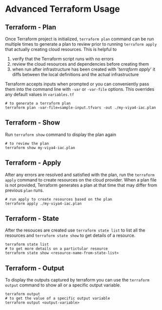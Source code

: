 
# Advanced Terraform Usage

## Terraform - Plan

Once Terraform project is initialized, ```terraform plan``` command can be run multiple times to generate a plan to review prior to running ```terraform apply``` that actually creating cloud resources. This is helpful to 
1) verify that the Terraform script runs with no errors
2) review the cloud resources and dependencies before creating them
3) when run after infrastructure has been created with '*terraform apply*' it diffs between the local definitions and the actual infrastructure 

Terraform accepts inputs when prompted or you can conveniently pass them into the command line with ```-var``` or ```-var-file``` options. This overrides any default values in ```variables.tf```

```
# to generate a terraform plan
terraform plan -var-file=sample-input.tfvars -out ./my-viya4-iac.plan
```

## Terraform - Show

Run ```terraform show``` command to display the plan again

    # to review the plan
    terraform show my-viya4-iac.plan

## Terraform - Apply

After any errors are resolved and satisfied with the plan, run the ```terraform apply``` command to create resources on the cloud provider. When a plan file is not provided, Terraform generates a plan at that time that may differ from previous ```plan``` runs.  

    # run apply to create resources based on the plan
    terraform apply ./my-viya4-iac.plan

## Terraform - State

After the resouces are created use ```terraform state list``` to list all the resources and ```terraform state show``` to get details of a resource.

    terraform state list 
    # to get more details on a partictular resource 
    terraform state show <resource-name-from-state-list>

## Terraform - Output

To display the outputs captured by terraform you can use the `terraform output` command to show all or a specific output variable.

    terraform output
    # to get the value of a specific output variable
    terraform output <output-variable>

